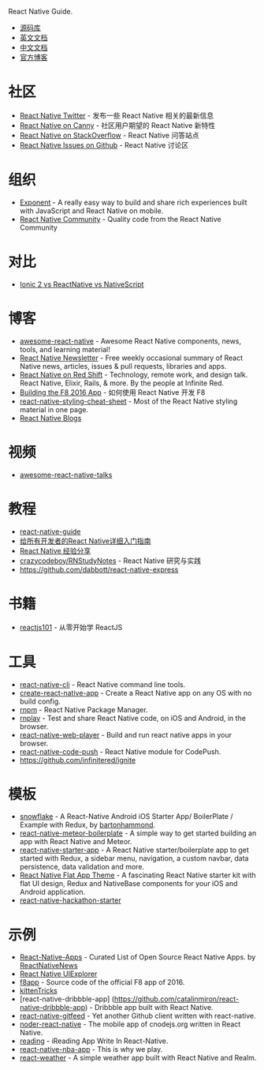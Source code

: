 React Native Guide.

- [源码库](https://github.com/facebook/react-native)
- [英文文档](http://facebook.github.io/react-native/)
- [中文文档](http://reactnative.cn/)
- [官方博客](http://facebook.github.io/react-native/blog/)

# 社区
- [React Native Twitter](https://twitter.com/reactnative) - 发布一些 React Native 相关的最新信息
- [React Native on Canny](https://react-native.canny.io/feature-requests/) - 社区用户期望的 React Native 新特性
- [React Native on StackOverflow](http://stackoverflow.com/questions/tagged/react-native) - React Native 问答站点
- [React Native Issues on Github](https://github.com/facebook/react-native/issues) - React Native 讨论区

# 组织
- [Exponent](https://expo.io/) - A really easy way to build and share rich experiences built with JavaScript and React Native on mobile.
- [React Native Community](https://github.com/react-native-community) - Quality code from the React Native Community

# 对比
- [Ionic 2 vs ReactNative vs NativeScript](http://www.discoversdk.com/blog/ionic-2-vs-reactnative-vs-nativescript)

# 博客
- [awesome-react-native](https://github.com/jondot/awesome-react-native) - Awesome React Native components, news, tools, and learning material!
- [React Native Newsletter](http://reactnative.cc/) - Free weekly occasional summary of React Native news, articles, issues & pull requests, libraries and apps.
- [React Native on Red Shift](https://shift.infinite.red/tagged/react-native) - Technology, remote work, and design talk. React Native, Elixir, Rails, & more. By the people at Infinite Red.
- [Building the F8 2016 App](http://makeitopen.com/) - 如何使用 React Native 开发 F8
- [react-native-styling-cheat-sheet](https://github.com/vhpoet/react-native-styling-cheat-sheet) - Most of the React Native styling material in one page.
- [React Native Blogs](https://reactnatve.wordpress.com/)

# 视频
- [awesome-react-native-talks](https://github.com/tiaanduplessis/awesome-react-native-talks)

# 教程
- [react-native-guide](https://github.com/reactnativecn/react-native-guide)
- [给所有开发者的React Native详细入门指南](http://www.jianshu.com/p/fa0874be0827?utm_source=feweekly&utm_campaign=issue42&utm_medium=web)
- [React Native 经验分享](http://slides.com/windy/react-native-advanced-experience-by-80percent#)
- [crazycodeboy/RNStudyNotes](https://github.com/crazycodeboy/RNStudyNotes) - React Native 研究与实践 
- https://github.com/dabbott/react-native-express

# 书籍
- [reactjs101](https://github.com/kdchang/reactjs101) - 从零开始学 ReactJS

# 工具
- [react-native-cli](https://github.com/facebook/react-native/tree/master/react-native-cli) - React Native command line tools.
- [create-react-native-app](https://github.com/react-community/create-react-native-app) - Create a React Native app on any OS with no build config.
- [rnpm](https://github.com/rnpm/rnpm) - React Native Package Manager.
- [rnplay](https://rnplay.org) - Test and share React Native code, on iOS and Android, in the browser.
- [react-native-web-player](https://github.com/dabbott/react-native-web-player) - Build and run react native apps in your browser.
- [react-native-code-push](https://github.com/Microsoft/react-native-code-push) - React Native module for CodePush.
- https://github.com/infinitered/ignite

# 模板
- [snowflake](https://github.com/bartonhammond/snowflake) - A React-Native Android iOS Starter App/ BoilerPlate / Example with Redux, by [bartonhammond](https://github.com/bartonhammond).
- [react-native-meteor-boilerplate](https://github.com/spencercarli/react-native-meteor-boilerplate) - A simple way to get started building an app with React Native and Meteor. 
- [react-native-starter-app](https://github.com/mcnamee/react-native-starter-app) - A React Native starter/boilerplate app to get started with Redux, a sidebar menu, navigation, a custom navbar, data persistence, data validation and more.
- [React Native Flat App Theme](https://strapmobile.com/react-native-flat-app-theme/) - A fascinating React Native starter kit with flat UI design, Redux and NativeBase components for your iOS and Android application.
- [react-native-hackathon-starter](https://github.com/react-native-training/react-native-hackathon-starter)

# 示例
- [React-Native-Apps](https://github.com/ReactNativeNews/React-Native-Apps) - Curated List of Open Source React Native Apps. by [ReactNativeNews](https://github.com/ReactNativeNews)
- [React Native UIExplorer](https://github.com/facebook/react-native/tree/master/Examples/UIExplorer)
- [f8app](https://github.com/fbsamples/f8app) - Source code of the official F8 app of 2016.
- [kittenTricks](https://github.com/akveo/kittenTricks)
- [react-native-dribbble-app] (https://github.com/catalinmiron/react-native-dribbble-app) - Dribbble app built with React Native.
- [react-native-gitfeed](https://github.com/xiekw2010/react-native-gitfeed) - Yet another Github client written with react-native.
- [noder-react-native](https://github.com/soliury/noder-react-native) - The mobile app of cnodejs.org written in React Native.
- [reading](https://github.com/attentiveness/reading) - iReading App Write In React-Native.
- [react-native-nba-app](https://github.com/wwayne/react-native-nba-app) - This is why we play.
- [react-weather](https://github.com/stage88/react-weather) - A simple weather app built with React Native and Realm.
